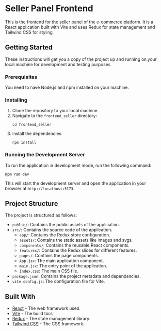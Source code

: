 # Seller Panel Frontend

This is the frontend for the seller panel of the e-commerce platform. It is a React application built with Vite and uses Redux for state management and Tailwind CSS for styling.

## Getting Started

These instructions will get you a copy of the project up and running on your local machine for development and testing purposes.

### Prerequisites

You need to have Node.js and npm installed on your machine.

### Installing

1.  Clone the repository to your local machine.
2.  Navigate to the `frontend_seller` directory:
    ```
    cd frontend_seller
    ```
3.  Install the dependencies:
    ```
    npm install
    ```

### Running the Development Server

To run the application in development mode, run the following command:

```
npm run dev
```

This will start the development server and open the application in your browser at `http://localhost:5173`.

## Project Structure

The project is structured as follows:

-   `public/`: Contains the public assets of the application.
-   `src/`: Contains the source code of the application.
    -   `app/`: Contains the Redux store configuration.
    -   `assets/`: Contains the static assets like images and svgs.
    -   `components/`: Contains the reusable React components.
    -   `features/`: Contains the Redux slices for different features.
    -   `pages/`: Contains the page components.
    -   `App.jsx`: The main application component.
    -   `main.jsx`: The entry point of the application.
    -   `index.css`: The main CSS file.
-   `package.json`: Contains the project metadata and dependencies.
-   `vite.config.js`: The configuration file for Vite.

## Built With

-   [React](https://reactjs.org/) - The web framework used.
-   [Vite](https://vitejs.dev/) - The build tool.
-   [Redux](https://redux.js.org/) - The state management library.
-   [Tailwind CSS](https://tailwindcss.com/) - The CSS framework.
